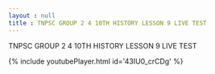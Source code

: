 ```yaml
---
layout : null
title : TNPSC GROUP 2 4 10TH HISTORY LESSON 9 LIVE TEST
---
```


TNPSC GROUP 2 4 10TH HISTORY LESSON 9 LIVE TEST



{% include youtubePlayer.html id='43IU0_crCDg' %}
